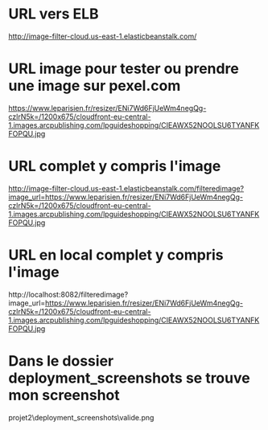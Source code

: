 # URL vers ELB
http://image-filter-cloud.us-east-1.elasticbeanstalk.com/

#  URL image pour tester ou prendre une image sur pexel.com
https://www.leparisien.fr/resizer/ENi7Wd6FjUeWm4negQg-czlrN5k=/1200x675/cloudfront-eu-central-1.images.arcpublishing.com/lpguideshopping/CIEAWX52NOOLSU6TYANFKFOPQU.jpg

# URL complet y compris l'image
http://image-filter-cloud.us-east-1.elasticbeanstalk.com/filteredimage?image_url=https://www.leparisien.fr/resizer/ENi7Wd6FjUeWm4negQg-czlrN5k=/1200x675/cloudfront-eu-central-1.images.arcpublishing.com/lpguideshopping/CIEAWX52NOOLSU6TYANFKFOPQU.jpg


# URL  en local complet y compris l'image
http://localhost:8082/filteredimage?image_url=https://www.leparisien.fr/resizer/ENi7Wd6FjUeWm4negQg-czlrN5k=/1200x675/cloudfront-eu-central-1.images.arcpublishing.com/lpguideshopping/CIEAWX52NOOLSU6TYANFKFOPQU.jpg

# Dans le dossier deployment_screenshots se trouve mon screenshot
projet2\deployment_screenshots\valide.png